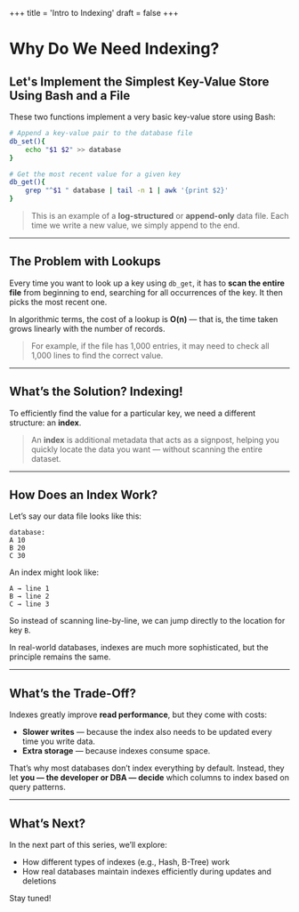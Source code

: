 +++
title = 'Intro to Indexing'
draft = false
+++
# Why Do We Need Indexing?

## Let's Implement the Simplest Key-Value Store Using Bash and a File

These two functions implement a very basic key-value store using Bash:

```bash
# Append a key-value pair to the database file
db_set(){
	echo "$1 $2" >> database
}

# Get the most recent value for a given key
db_get(){
	grep "^$1 " database | tail -n 1 | awk '{print $2}'
}
```

> This is an example of a **log-structured** or **append-only** data file. Each time we write a new value, we simply append to the end.

---

## The Problem with Lookups

Every time you want to look up a key using `db_get`, it has to **scan the entire file** from beginning to end, searching for all occurrences of the key. It then picks the most recent one.

In algorithmic terms, the cost of a lookup is **O(n)** — that is, the time taken grows linearly with the number of records.

> For example, if the file has 1,000 entries, it may need to check all 1,000 lines to find the correct value.

---

## What’s the Solution? Indexing!

To efficiently find the value for a particular key, we need a different structure: an **index**.

> An **index** is additional metadata that acts as a signpost, helping you quickly locate the data you want — without scanning the entire dataset.

---

## How Does an Index Work?

Let’s say our data file looks like this:

```
database:
A 10
B 20
C 30
```

An index might look like:

```
A → line 1
B → line 2
C → line 3
```

So instead of scanning line-by-line, we can jump directly to the location for key `B`.

In real-world databases, indexes are much more sophisticated, but the principle remains the same.

---

## What’s the Trade-Off?

Indexes greatly improve **read performance**, but they come with costs:

-  **Slower writes** — because the index also needs to be updated every time you write data.
-  **Extra storage** — because indexes consume space.

That’s why most databases don’t index everything by default. Instead, they let **you — the developer or DBA — decide** which columns to index based on query patterns.

---

## What’s Next?

In the next part of this series, we’ll explore:

- How different types of indexes (e.g., Hash, B-Tree) work
- How real databases maintain indexes efficiently during updates and deletions

Stay tuned!
